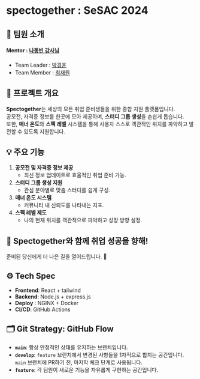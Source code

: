 # spectogether : SeSAC 2024

<!--
초기, 빈 프로젝트에 알맞게 config.json을 작성하였습니다.
각자 개발해 나아가면서 config.json에 변경사항이 생길 경우
README.md에 반드시 적용해주셔야 합니다.

gitignore에 포함되어 있어, 공유가 안되면 관리가 되지 않습니다.

참고로, gitignore은 window, macOS, linux, node, react를 사용하는 환경에 알맞게 작성되어 있습니다.

추가하실 사항이 있다면 상의 후 수정 부탁드립니다.
-->

## 👥 팀원 소개

#### Mentor : [나동빈 강사님](https://github.com/ndb796)

- Team Leader : [박경운](https://github.com/kyeoungwoon)
- Team Member : [최재원](https://github.com/JayOneC)

## 🌟 **프로젝트 개요**

**Spectogether**는 세상의 모든 취업 준비생들을 위한 종합 지원 플랫폼입니다.  
공모전, 자격증 정보를 한곳에 모아 제공하며, **스터디 그룹 생성**을 손쉽게 돕습니다.  
또한, **매너 온도**와 **스펙 레벨** 시스템을 통해 사용자 스스로 객관적인 위치를 파악하고 발전할 수 있도록 지원합니다.


## 💡 **주요 기능**
1. **공모전 및 자격증 정보 제공**
   - 최신 정보 업데이트로 효율적인 취업 준비 가능.
3. **스터디 그룹 생성 지원**  
   - 관심 분야별로 맞춤 스터디를 쉽게 구성.
4. **매너 온도 시스템**  
   - 커뮤니티 내 신뢰도를 나타내는 지표.
5. **스펙 레벨 제도**  
   - 나의 현재 위치를 객관적으로 파악하고 성장 방향 설정.
  
## 🚀 **Spectogether와 함께 취업 성공을 향해!**
준비된 당신에게 더 나은 길을 열어드립니다. 🙌

## ⚙️ Tech Spec

- **Frontend**: React + tailwind
- **Backend**: Node.js + express.js
- **Deploy** : NGINX + Docker
- **CI/CD**: GitHub Actions

## 🗂️ Git Strategy: GitHub Flow

- **`main`**: 항상 안정적인 상태를 유지하는 브랜치입니다.
- **`develop`**: `feature` 브랜치에서 변경된 사항들을 1차적으로 합치는 공간입니다.  
  `main` 브랜치에 PR하기 전, 마지막 체크 단계로 사용됩니다.
- **`feature`**: 각 팀원이 새로운 기능을 자유롭게 구현하는 공간입니다.
